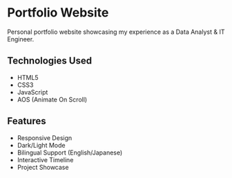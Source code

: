 # Portfolio Website

Personal portfolio website showcasing my experience as a Data Analyst & IT Engineer.

## Technologies Used
- HTML5
- CSS3
- JavaScript
- AOS (Animate On Scroll)

## Features
- Responsive Design
- Dark/Light Mode
- Bilingual Support (English/Japanese)
- Interactive Timeline
- Project Showcase 